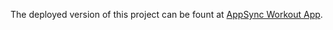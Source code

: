 The deployed version of this project can be fount at [AppSync Workout App](https://github.com/facebook/create-react-app).